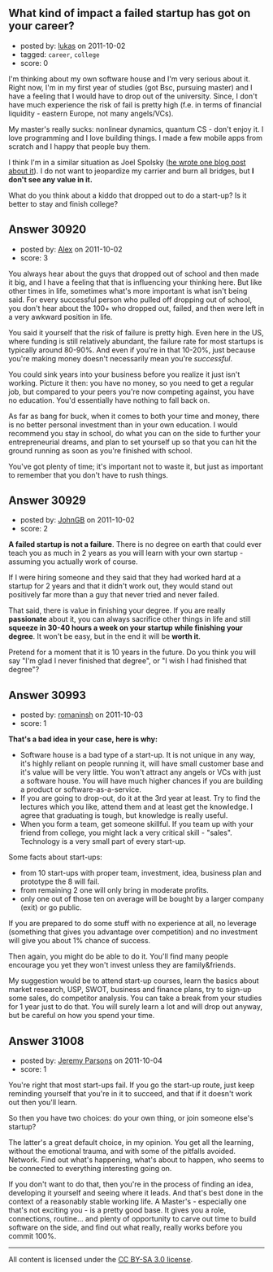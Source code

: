 ## What kind of impact a failed startup has got on your career?

- posted by: [lukas](https://stackexchange.com/users/-1/6299-lukas) on 2011-10-02
- tagged: `career`, `college`
- score: 0

I'm thinking about my own software house and I'm very serious about it. Right now, I'm in my first year of studies (got Bsc, pursuing master) and I have a feeling that I would have to drop out of the university. Since, I don't have much experience the risk of fail is pretty high (f.e. in terms of financial liquidity - eastern Europe, not many angels/VCs). 

My master's really sucks: nonlinear dynamics, quantum CS - don't enjoy it. I love programming and I love building things. I made a few mobile apps from scratch and I happy that people buy them.

 I think I'm in a similar situation as Joel Spolsky ([he wrote one blog post about it][1]). I do not want to jeopardize my carrier and burn all bridges, but **I don't see any value in it.**

What do you think about a kiddo that dropped out to do a start-up? Is it better to stay and finish college?


  [1]: http://joelonsoftware.com/items/2007/12/03.html


## Answer 30920

- posted by: [Alex](https://stackexchange.com/users/-1/12744-alex) on 2011-10-02
- score: 3

You always hear about the guys that dropped out of school and then made it big, and I have a feeling that that is influencing your thinking here. But like other times in life, sometimes what's more important is what isn't being said. For every successful person who pulled off dropping out of school, you don't hear about the 100+ who dropped out, failed, and then were left in a very awkward position in life.

You said it yourself that the risk of failure is pretty high. Even here in the US, where funding is still relatively abundant, the failure rate for most startups is typically around 80-90%. And even if you're in that 10-20%, just because you're making money doesn't necessarily mean you're *successful*. 

You could sink years into your business before you realize it just isn't working. Picture it then: you have no money, so you need to get a regular job, but compared to your peers you're now competing against, you have no education. You'd essentially have nothing to fall back on.

As far as bang for buck, when it comes to both your time and money, there is no better personal investment than in your own education. I would recommend you stay in school, do what you can on the side to further your entrepreneurial dreams, and plan to set yourself up so that you can hit the ground running as soon as you're finished with school. 

You've got plenty of time; it's important not to waste it, but just as important to remember that you don't have to rush things.


## Answer 30929

- posted by: [JohnGB](https://stackexchange.com/users/-1/9668-johngb) on 2011-10-02
- score: 2

**A failed startup is not a failure**.  There is no degree on earth that could ever teach you as much in 2 years as you will learn with your own startup - assuming you actually work of course.

If I were hiring someone and they said that they had worked hard at a startup for 2 years and that it didn't work out, they would stand out positively far more than a guy that never tried and never failed.

That said, there is value in finishing your degree.  If you are really **passionate** about it, you can always sacrifice other things in life and still **squeeze in 30-40 hours a week on your startup while finishing your degree**.  It won't be easy, but in the end it will be **worth it**.

Pretend for a moment that it is 10 years in the future.  Do you think you will say "I'm glad I never finished that degree", or "I wish I had finished that degree"?



## Answer 30993

- posted by: [romaninsh](https://stackexchange.com/users/-1/13659-romaninsh) on 2011-10-03
- score: 1

**That's a bad idea in your case, here is why:**

 - Software house is a bad type of a start-up. It is not unique in any way, it's highly reliant on people running it, will have small customer base and it's value will be very little. You won't attract any angels or VCs with just a software house. You will have much higher chances if you are building a product or software-as-a-service.
 - If you are going to drop-out, do it at the 3rd year at least. Try to find the lectures which you like, attend them and at least get the knowledge. I agree that graduating is tough, but knowledge is really useful.
 - When you form a team, get someone skillful. If you team up with your friend from college, you might lack a very critical skill - "sales". Technology is a very small part of every start-up.

Some facts about start-ups:

 - from 10 start-ups with proper team, investment, idea, business plan and prototype the 8 will fail.
 - from remaining 2 one will only bring in moderate profits.
 - only one out of those ten on average will be bought by a larger company (exit) or go public.

If you are prepared to do some stuff with no experience at all, no leverage (something that gives you advantage over competition) and no investment will give you about 1% chance of success.

Then again, you might do be able to do it. You'll find many people encourage you yet they won't invest unless they are family&friends.

My suggestion would be to attend start-up courses, learn the basics about market research, USP, SWOT, business and finance plans, try to sign-up some sales, do competitor analysis. You can take a break from your studies for 1 year just to do that. You will surely learn a lot and will drop out anyway, but be careful on how you spend your time.




## Answer 31008

- posted by: [Jeremy Parsons](https://stackexchange.com/users/-1/4291-jeremy-parsons) on 2011-10-04
- score: 1

You're right that most start-ups fail. If you go the start-up route, just keep reminding yourself that you're in it to succeed, and that if it doesn't work out then you'll learn.

So then you have two choices: do your own thing, or join someone else's startup?

The latter's a great default choice, in my opinion. You get all the learning, without the emotional trauma, and with some of the pitfalls avoided. Network. Find out what's happening, what's about to happen, who seems to be connected to everything interesting going on.

If you don't want to do that, then you're in the process of finding an idea, developing it yourself and seeing where it leads. And that's best done in the context of a reasonably stable working life. A Master's - especially one that's not exciting you - is a pretty good base. It gives you a role, connections, routine... and plenty of opportunity to carve out time to build software on the side, and find out what really, really works before you commit 100%.



---

All content is licensed under the [CC BY-SA 3.0 license](https://creativecommons.org/licenses/by-sa/3.0/).
